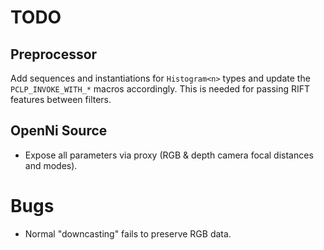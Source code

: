 # TODO

## Preprocessor

Add sequences and instantiations for `Histogram<n>` types and update the `PCLP_INVOKE_WITH_*` macros accordingly. This is needed for passing RIFT features between filters.

## OpenNi Source

* Expose all parameters via proxy (RGB & depth camera focal distances and modes).

# Bugs

* Normal "downcasting" fails to preserve RGB data.

